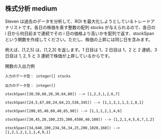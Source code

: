 ## 株式分析 medium
Steven は過去のデータを分析して、ROI を最大化しようとしているトレードアナリストです。各日の株価を表す整数の配列 stocks が与えられるので、各日の i 日から何日前まで連続でその i 日の価格より高いかを配列で返す、stockSpan という関数を作成してください。ただし、株価の上昇には同じ日を含みます。

例えば、[1,2,5] は、[1,2,3] を返します。1 日目は 1、2 日目は 1、2 と 2 連続、3 日目は 1, 2, 5 と 3 連続で株価が上昇しているからです。

関数の入出力例
```
入力のデータ型： integer[] stocks

出力のデータ型： integer[]

stockSpan([30,50,60,20,30,64,80]) --> [1,2,3,1,2,6,7]

stockSpan([24,5,67,60,24,64,23,536,345]) --> [1,1,3,1,1,3,1,8,1]

stockSpan([200,85,40,60,40,65,90]) --> [1,1,1,2,1,4,6]

stockSpan([30,45,20,100,235,300,4500,40,100]) --> [1,2,1,4,5,6,7,1,2]

stockSpan([34,640,100,234,56,34,25,200,1020,160]) --> [1,2,1,2,1,1,1,4,9,1]



```
